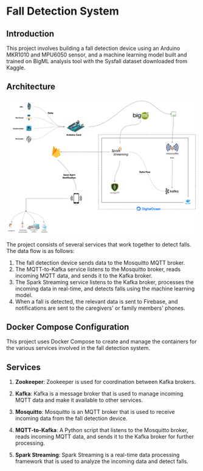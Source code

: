 # Fall Detection System
## Introduction

This project involves building a fall detection device using an Arduino MKR1010 and MPU6050 sensor, and a machine learning model built and trained on BigML analysis tool with the Sysfall dataset downloaded from Kaggle. 

## Architecture
![Fall Detection System Architecture](<https://github.com/AbdoulBaguiM/safe-fall/blob/main/architecture.png>)

The project consists of several services that work together to detect falls. The data flow is as follows:
1. The fall detection device sends data to the Mosquitto MQTT broker.
2. The MQTT-to-Kafka service listens to the Mosquitto broker, reads incoming MQTT data, and sends it to the Kafka broker.
3. The Spark Streaming service listens to the Kafka broker, processes the incoming data in real-time, and detects falls using the machine learning model.
4. When a fall is detected, the relevant data is sent to Firebase, and notifications are sent to the caregivers' or family members' phones.

## Docker Compose Configuration

This project uses Docker Compose to create and manage the containers for the various services involved in the fall detection system.

## Services

1. **Zookeeper**: Zookeeper is used for coordination between Kafka brokers.

2. **Kafka**: Kafka is a message broker that is used to manage incoming MQTT data and make it available to other services.

3. **Mosquitto**: Mosquitto is an MQTT broker that is used to receive incoming data from the fall detection device.

4. **MQTT-to-Kafka**: A Python script that listens to the Mosquitto broker, reads incoming MQTT data, and sends it to the Kafka broker for further processing.

5. **Spark Streaming**: Spark Streaming is a real-time data processing framework that is used to analyze the incoming data and detect falls.
